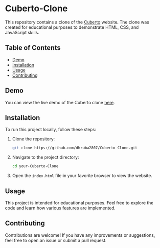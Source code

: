 # Cuberto-Clone
This repository contains a clone of the [Cuberto](https://cuberto.com/) website. The clone was created for educational purposes to demonstrate HTML, CSS, and JavaScript skills.



## Table of Contents

- [Demo](#demo)
- [Installation](#installation)
- [Usage](#usage)
- [Contributing](#contributing)




## Demo

You can view the live demo of the Cuberto clone [here](https://cuberto-clone-seven.vercel.app/).
## Installation

To run this project locally, follow these steps:

1. Clone the repository:
    ```bash
    git clone https://github.com/dhruba2807/Cuberto-Clone.git
    ```

2. Navigate to the project directory:
    ```bash
    cd your-Cuberto-Clone
    ```

3. Open the `index.html` file in your favorite browser to view the website.

## Usage

This project is intended for educational purposes. Feel free to explore the code and learn how various features are implemented.

## Contributing

Contributions are welcome! If you have any improvements or suggestions, feel free to open an issue or submit a pull request.



